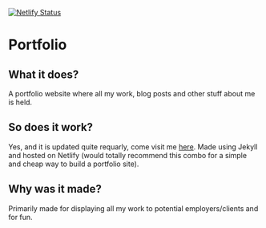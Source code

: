 [![Netlify Status](https://api.netlify.com/api/v1/badges/259e2f4e-464a-437a-85ee-36ee6e3d344f/deploy-status)](https://app.netlify.com/sites/ajarjis/deploys)

# Portfolio

## What it does?
A portfolio website where all my work, blog posts and other stuff about me is held.

## So does it work?
Yes, and it is updated quite requarly, come visit me [here](https://www.ajarjis.com "My Portfolio Site").
Made using Jekyll and hosted on Netlify (would totally recommend this combo for a simple and cheap way to build a portfolio site). 

## Why was it made?
Primarily made for displaying all my work to potential employers/clients and for fun.
